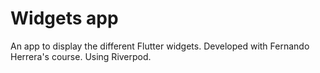 # Widgets app

An app to display the different Flutter widgets.
Developed with Fernando Herrera's course.
Using Riverpod.
